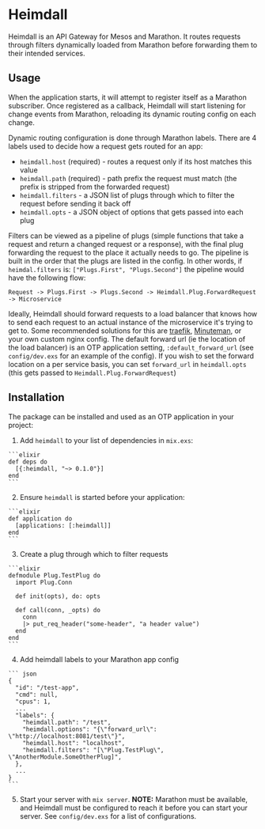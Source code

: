 # Heimdall

Heimdall is an API Gateway for Mesos and Marathon. It routes requests through
filters dynamically loaded from Marathon before forwarding them
to their intended services.

## Usage

When the application starts, it will attempt to register itself as a 
Marathon subscriber. Once registered as a callback, Heimdall will start 
listening for change events from Marathon, reloading its dynamic 
routing config on each change.

Dynamic routing configuration is done through Marathon labels. There are 4 
labels used to decide how a request gets routed for an app:
 * `heimdall.host` (required) - routes a request only if its host matches this value
 * `heimdall.path` (required) - path prefix the request must match (the prefix is stripped from the forwarded request)
 * `heimdall.filters` - a JSON list of plugs through which to filter the request before sending it back off
 * `heimdall.opts` - a JSON object of options that gets passed into each plug

Filters can be viewed as a pipeline of plugs (simple functions that take a 
request and return a changed request or a response), 
with the final plug forwarding the request to the place it actually needs
 to go. The pipeline is built in the order that the plugs are listed in the
config. In other words, if `heimdal.filters` is: `["Plugs.First", "Plugs.Second"]`
 the pipeline would have the following flow:

`Request -> Plugs.First -> Plugs.Second -> Heimdall.Plug.ForwardRequest -> Microservice`

Ideally, Heimdall should forward requests to a load balancer that knows how to
send each request to an actual instance of the microservice it's trying to get
to. Some recommended solutions for this are [traefik](https://github.com/containous/traefik), 
[Minuteman](https://github.com/dcos/minuteman), or your own
custom nginx config. The default forward url (ie the location of the load
balancer) is an OTP application setting, `:default_forward_url` (see `config/dev.exs`
for an example of the config). If you wish to set the forward location on 
a per service basis, you can set `forward_url` in `heimdall.opts` (this gets passed to 
`Heimdall.Plug.ForwardRequest`)

## Installation

The package can be installed and used as an OTP application in your project:

  1. Add `heimdall` to your list of dependencies in `mix.exs`:

    ```elixir
    def deps do
      [{:heimdall, "~> 0.1.0"}]
    end
    ```

  2. Ensure `heimdall` is started before your application:

    ```elixir
    def application do
      [applications: [:heimdall]]
    end
    ```

  3. Create a plug through which to filter requests

    ```elixir
    defmodule Plug.TestPlug do
      import Plug.Conn

      def init(opts), do: opts

      def call(conn, _opts) do
        conn
        |> put_req_header("some-header", "a header value")
      end
    end
    ```

  4. Add heimdall labels to your Marathon app config

    ``` json
    {
      "id": "/test-app",
      "cmd": null,
      "cpus": 1,
      ...
      "labels": {
        "heimdall.path": "/test",
        "heimdall.options": "{\"forward_url\": \"http://localhost:8081/test\"}",
        "heimdall.host": "localhost",
        "heimdall.filters": "[\"Plug.TestPlug\", \"AnotherModule.SomeOtherPlug]",
      },
      ...
    }
    ```

  5. Start your server with `mix server`.
    **NOTE:** Marathon must be available, and Heimdall must be configured to
    reach it before you can start your server. See `config/dev.exs` for a 
    list of configurations.
